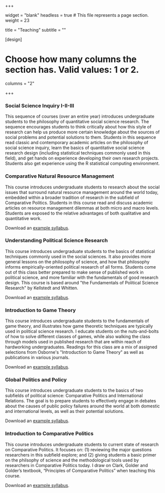 
+++

widget = "blank"
headless = true  # This file represents a page section.
weight = 23

title = "Teaching"
subtitle = ""

[design]
  # Choose how many columns the section has. Valid values: 1 or 2.
  columns = "2"

+++

### Social Science Inquiry I-II-III

This sequence of courses (over an entire year) introduces undergraduate students to the philosophy of quantitative social science research. The sequence encourages students to think critically about how this style of research can help us produce more certain knowledge about the sources of social problems and potential solutions to them. Students in this sequence read classic and contemporary academic articles on the philosophy of social science inquiry, learn the basics of quantitative social science research design (including statistical techniques commonly used in this field), and get hands on experience developing their own research projects. Students also get experience using the R statistical computing environment.

### Comparative Natural Resource Management

This course introduces undergraduate students to research about the social issues that surround natural resource management around the world today, embedded within a broader tradition of research in the subfield of Comparative Politics. Students in this course read and discuss academic articles on resource management dilemmas at both micro and macro levels. Students are exposed to the relative advantages of both qualitative and quantitative work.

Download an [example syllabus](Comp_NRM_syllabus.pdf).

### Understanding Political Science Research

This course introduces undergraduate students to the basics of statistical techniques commonly used in the social sciences. It also provides more general lessons on the philosophy of science, and how that philosophy informs empirically-oriented political research of all forms. Students come out of this class better prepared to make sense of published work in political science, and more familiar with the fundamentals of good research design. This course is based around "the Fundamentals of Political Science Research" by Kellstedt and Whitten.

Download an [example syllabus](Poli_Sci_Research.pdf).

### Introduction to Game Theory

This course introduces undergraduate students to the fundamentals of game theory, and illustrates how game theoretic techniques are typically used in political science research. I educate students on the nuts-and-bolts of how to solve different classes of games, while also walking the class through models used in published research that are within reach of hardworking undergraduates. Readings for this class are a mix of assigned selections from Osborne's "Introduction to Game Theory" as well as publications in various journals.

Download an [example syllabus](Game_Theory_Summer_19.pdf).

### Global Politics and Policy

This course introduces undergraduate students to the basics of two subfields of political science: Comparative Politics and International Relations. The goal is to prepare students to effectively engage in debates about the causes of public policy failures around the world at both domestic and international levels, as well as their potential solutions.

Download an [example syllabus](Global_Politics_and_Policy.pdf).

### Introduction to Comparative Politics

This course introduces undergraduate students to current state of research on Comparative Politics. It focuses on: (1) reviewing the major questions researchers in this subfield explore; and (2) giving students a basic primer on the philsophy of science and the methodological tools used by researchers in Comparative Politics today. I draw on Clark, Golder and Golder’s textbook, “Principles of Comparative Politics” when teaching this course.

Download an [example syllabus](Intro_comparative.pdf).

